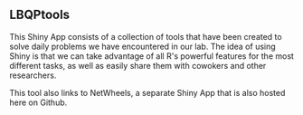 

## LBQPtools


This Shiny App consists of a collection of tools that have been created to solve daily problems we have encountered in our lab. The idea of using Shiny is that we can take advantage of all R's powerful features for the most different tasks, as well as easily share them with cowokers and other researchers.

This tool also links to NetWheels, a separate Shiny App that is also hosted here on Github. 
